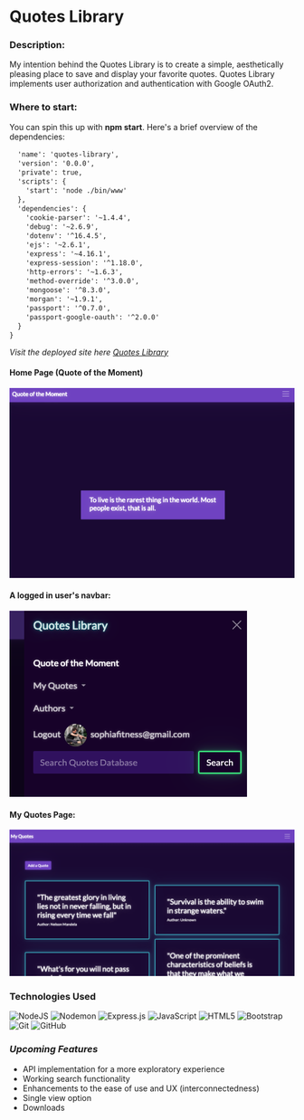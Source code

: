 # Quotes Library

### **Description:**

My intention behind the Quotes Library is to create a simple, aesthetically pleasing place to save and display your favorite quotes. Quotes Library implements user authorization and authentication with Google OAuth2.

### **Where to start:**

You can spin this up with **npm start**. Here's a brief overview of the dependencies:

```{
  'name': 'quotes-library',
  'version': '0.0.0',
  'private': true,
  'scripts': {
    'start': 'node ./bin/www'
  },
  'dependencies': {
    'cookie-parser': '~1.4.4',
    'debug': '~2.6.9',
    'dotenv': '^16.4.5',
    'ejs': '~2.6.1',
    'express': '~4.16.1',
    'express-session': '^1.18.0',
    'http-errors': '~1.6.3',
    'method-override': '^3.0.0',
    'mongoose': '^8.3.0',
    'morgan': '~1.9.1',
    'passport': '^0.7.0',
    'passport-google-oauth': '^2.0.0'
  }
}
```

_*Visit the deployed site here [Quotes Library](https://quotes-library-production.up.railway.app/)*_

#### Home Page (Quote of the Moment)

![A screen capture of the landing page, the Quote of the Moment](public/images/QOTM.png 'Screen cap of QOTM')

#### A logged in user's navbar:

![A screen capture of the navbar when logged in](public/images/loggedin_view.png 'Logged in navbar')

#### My Quotes Page:

![A screen capture of My Quotes page](public/images/my-quotes.png 'My quotes page')

### **Technologies Used**

![NodeJS](https://img.shields.io/badge/node.js-6DA55F?style=for-the-badge&logo=node.js&logoColor=white)
![Nodemon](https://img.shields.io/badge/NODEMON-%23323330.svg?style=for-the-badge&logo=nodemon&logoColor=%BBDEAD)
![Express.js](https://img.shields.io/badge/express.js-%23404d59.svg?style=for-the-badge&logo=express&logoColor=%2361DAFB)
![JavaScript](https://img.shields.io/badge/javascript-%23323330.svg?style=for-the-badge&logo=javascript&logoColor=%23F7DF1E)
![HTML5](https://img.shields.io/badge/html5-%23E34F26.svg?style=for-the-badge&logo=html5&logoColor=white)
![Bootstrap](https://img.shields.io/badge/bootstrap-%238511FA.svg?style=for-the-badge&logo=bootstrap&logoColor=white)
![Git](https://img.shields.io/badge/git-%23F05033.svg?style=for-the-badge&logo=git&logoColor=white)
![GitHub](https://img.shields.io/badge/github-%23121011.svg?style=for-the-badge&logo=github&logoColor=white)

### _*Upcoming Features*_

-   API implementation for a more exploratory experience
-   Working search functionality
-   Enhancements to the ease of use and UX (interconnectedness)
-   Single view option
-   Downloads
